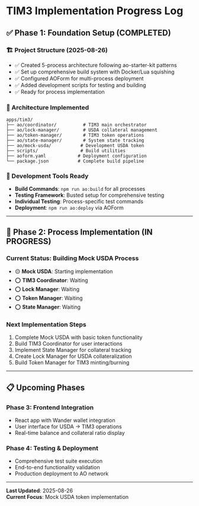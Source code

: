 # TIM3 Implementation Progress Log

## ✅ Phase 1: Foundation Setup (COMPLETED)

### 🏗️ Project Structure (2025-08-26)
- ✅ Created 5-process architecture following ao-starter-kit patterns
- ✅ Set up comprehensive build system with Docker/Lua squishing
- ✅ Configured AOForm for multi-process deployment
- ✅ Added development scripts for testing and building
- ✅ Ready for process implementation

### 📁 Architecture Implemented
```
apps/tim3/
├── ao/coordinator/          # TIM3 main orchestrator
├── ao/lock-manager/         # USDA collateral management  
├── ao/token-manager/        # TIM3 token operations
├── ao/state-manager/        # System state tracking
├── ao/mock-usda/           # Development USDA token
├── scripts/                # Build utilities
├── aoform.yaml            # Deployment configuration
└── package.json           # Complete build pipeline
```

### 🔧 Development Tools Ready
- **Build Commands**: `npm run ao:build` for all processes
- **Testing Framework**: Busted setup for comprehensive testing
- **Individual Testing**: Process-specific test commands
- **Deployment**: `npm run ao:deploy` via AOForm

---

## 🚧 Phase 2: Process Implementation (IN PROGRESS)

### Current Status: Building Mock USDA Process
- 🟡 **Mock USDA**: Starting implementation
- ⭕ **TIM3 Coordinator**: Waiting
- ⭕ **Lock Manager**: Waiting  
- ⭕ **Token Manager**: Waiting
- ⭕ **State Manager**: Waiting

### Next Implementation Steps
1. Complete Mock USDA with basic token functionality
2. Build TIM3 Coordinator for user interactions
3. Implement State Manager for collateral tracking
4. Create Lock Manager for USDA collateralization
5. Build Token Manager for TIM3 minting/burning

---

## 📋 Upcoming Phases

### Phase 3: Frontend Integration
- React app with Wander wallet integration
- User interface for USDA → TIM3 operations
- Real-time balance and collateral ratio display

### Phase 4: Testing & Deployment  
- Comprehensive test suite execution
- End-to-end functionality validation
- Production deployment to AO network

---

**Last Updated**: 2025-08-26  
**Current Focus**: Mock USDA token implementation